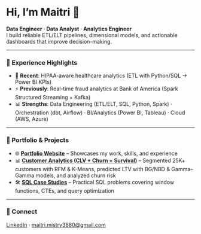 # Hi, I’m Maitri 👋

**Data Engineer · Data Analyst · Analytics Engineer**  
I build reliable ETL/ELT pipelines, dimensional models, and actionable dashboards that improve decision-making.

---

### 🔧 Experience Highlights
- 🌸 **Recent**: HIPAA-aware healthcare analytics (ETL with Python/SQL → Power BI KPIs)  
- ⚡ **Previously**: Real-time fraud analytics at Bank of America (Spark Structured Streaming + Kafka)  
- 📊 **Strengths**: Data Engineering (ETL/ELT, SQL, Python, Spark) · Orchestration (dbt, Airflow) · BI/Analytics (Power BI, Tableau) · Cloud (AWS, Azure)  

---

### 📂 Portfolio & Projects
- 🌐 **[Portfolio Website](https://maitri3880.github.io)** – Showcases my work, skills, and experience  
- 📊 **[Customer Analytics (CLV + Churn + Survival)](https://github.com/Maitri3880/Customer-Lifetime-Value-Prediction-and-Segmentation)** – Segmented 25K+ customers with RFM & K-Means, predicted LTV with BG/NBD & Gamma–Gamma models, and analyzed churn risk  
- 🛠️ **[SQL Case Studies](https://github.com/Maitri3880/SQL-Case-Studies)** – Practical SQL problems covering window functions, CTEs, and query optimization  

---

### 🔗 Connect
[LinkedIn](https://www.linkedin.com/in/maitri-mistry/) · maitri.mistry3880@gmail.com
